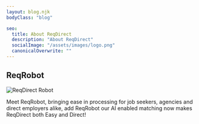```yaml
---
layout: blog.njk
bodyClass: "blog"

seo:
  title: About ReqDirect
  description: "About ReqDirect"
  socialImage: "/assets/images/logo.png"
  canonicalOverwrite: ""
---
```


<div class="blog-author">
  <h2>ReqRobot</h2>
  <div>
    <img src="/assets/images/reqrobot.jpg" alt="ReqDirect Robot" />
    <p>Meet ReqRobot, bringing ease in processing for job seekers, agencies and direct employers alike, add ReqRobot our AI enabled matching now makes ReqDirect both Easy and Direct! </p>
  </div>
</div>